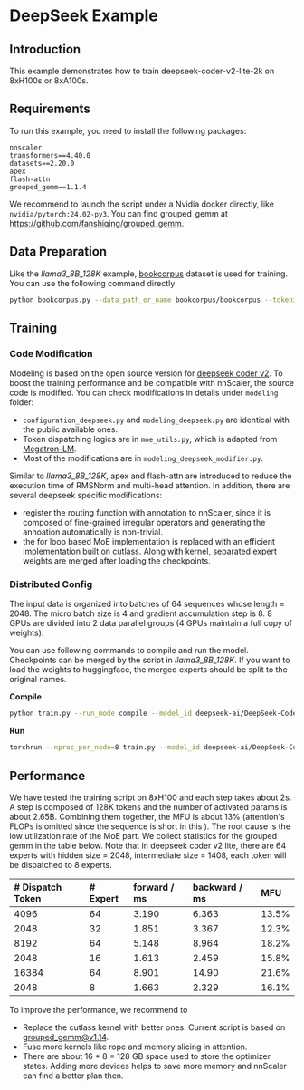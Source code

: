 # DeepSeek Example

## Introduction

This example demonstrates how to train deepseek-coder-v2-lite-2k on 8xH100s or 8xA100s.

## Requirements

To run this example, you need to install the following packages:

```text
nnscaler
transformers==4.40.0
datasets==2.20.0
apex
flash-attn
grouped_gemm==1.1.4
```

We recommend to launch the script under a Nvidia docker directly, like `nvidia/pytorch:24.02-py3`. You can find grouped_gemm at https://github.com/fanshiqing/grouped_gemm.

## Data Preparation

Like the *llama3_8B_128K* example, [bookcorpus](https://huggingface.co/datasets/bookcorpus) dataset is used for training. You can use the following command directly

```bash
python bookcorpus.py --data_path_or_name bookcorpus/bookcorpus --tokenizer_path_or_name deepseek-ai/DeepSeek-Coder-V2-Lite-Base --save_path ./bookcorpus_2k --sequence_length 2048
```

## Training

### Code Modification

Modeling is based on the open source version for [deepseek coder v2](https://huggingface.co/deepseek-ai/DeepSeek-Coder-V2-Lite-Base/tree/main). To boost the training performance and be compatible with nnScaler, the source code is modified. You can check modifications in details under `modeling` folder:

- `configuration_deepseek.py` and `modeling_deepseek.py` are identical with the public available ones.
- Token dispatching logics are in `moe_utils.py`, which is adapted from [Megatron-LM](https://github.com/NVIDIA/Megatron-LM/blob/main/megatron/core/transformer/moe/moe_utils.py).
- Most of the modifications are in `modeling_deepseek_modifier.py`.

Similar to *llama3_8B_128K*, apex and flash-attn are introduced to reduce the execution time of RMSNorm and multi-head attention. In addition, there are several deepseek specific modifications:

- register the routing function with annotation to nnScaler, since it is composed of fine-grained irregular operators and generating the annoation automatically is non-trivial.
- the for loop based MoE implementation is replaced with an efficient implementation built on [cutlass](https://github.com/NVIDIA/cutlass/blob/main/examples/24_gemm_grouped/gemm_grouped.cu). Along with kernel, separated expert weights are merged after loading the checkpoints.

### Distributed Config

The input data is organized into batches of 64 sequences whose length = 2048. The micro batch size is 4 and gradient accumulation step is 8. 8 GPUs are divided into 2 data parallel groups (4 GPUs maintain a full copy of weights).

You can use following commands to compile and run the model. Checkpoints can be merged by the script in *llama3_8B_128K*. If you want to load the weights to huggingface, the merged experts should be split to the original names.

**Compile**

```bash
python train.py --run_mode compile --model_id deepseek-ai/DeepSeek-Coder-V2-Lite-Base --dataset_path ./bookcorpus_2k --plan_ngpus=4 --runtime_ngpus=8 2>&1 | tee compile.log
```

**Run**

```bash
torchrun --nproc_per_node=8 train.py --model_id deepseek-ai/DeepSeek-Coder-V2-Lite-Base --dataset_path ./bookcorpus_2k --plan_ngpus=4 --runtime_ngpus=8 2>&1 | tee run.log
```

## Performance

We have tested the training script on 8xH100 and each step takes about 2s. A step is composed of 128K tokens and the number of activated params is about 2.65B. Combining them together, the MFU is about 13% (attention's FLOPs is omitted since the sequence is short in this ). The root cause is the low utilization rate of the MoE part. We collect statistics for the grouped gemm in the table below. Note that in deepseek coder v2 lite, there are 64 experts with hidden size = 2048, intermediate size = 1408, each token will be dispatched to 8 experts.

| # Dispatch Token | # Expert | forward / ms | backward / ms | MFU   |
| :----            | :----    | :----        | :----         | :---  |
| 4096             | 64       | 3.190        | 6.363         | 13.5% |
| 2048             | 32       | 1.851        | 3.367         | 12.3% |
| 8192             | 64       | 5.148        | 8.964         | 18.2% |
| 2048             | 16       | 1.613        | 2.459         | 15.8% |
| 16384            | 64       | 8.901        | 14.90         | 21.6% |
| 2048             | 8        | 1.663        | 2.329         | 16.1% |

To improve the performance, we recommend to

- Replace the cutlass kernel with better ones. Current script is based on grouped_gemm@v1.14.
- Fuse more kernels like rope and memory slicing in attention.
- There are about 16 * 8 = 128 GB space used to store the optimizer states. Adding more devices helps to save more memory and nnScaler can find a better plan then.

